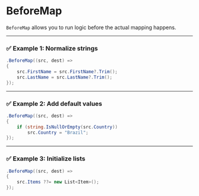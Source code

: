 # BeforeMap

`BeforeMap` allows you to run logic before the actual mapping happens.

---

### ✅ Example 1: Normalize strings

```csharp
.BeforeMap((src, dest) =>
{
    src.FirstName = src.FirstName?.Trim();
    src.LastName = src.LastName?.Trim();
});
```

---

### ✅ Example 2: Add default values

```csharp
.BeforeMap((src, dest) =>
{
    if (string.IsNullOrEmpty(src.Country))
        src.Country = "Brazil";
});
```

---

### ✅ Example 3: Initialize lists

```csharp
.BeforeMap((src, dest) =>
{
    src.Items ??= new List<Item>();
});
```

